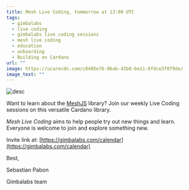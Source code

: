 ```yaml
---
title: Mesh Live Coding, tommorrow at 13:00 UTC
tags:
  - gimbalabs
  - live coding
  - gimbalabs live coding sessions
  - mesh live coding
  - education
  - onboarding
  - Building on Cardano
url: ""
image: https://ucarecdn.com/c8405e76-06ab-43b0-be11-8fdce3f079de/
image_text: ""
---
```


![desc](https://cspot-be.s3.eu-north-1.amazonaws.com/1712013845426_image_Mesh%20Live%20Coding.png)

Want to learn about the [MeshJS](https://meshjs.dev/) library? Join our weekly Live Coding sessions on this versatile Cardano library.

_Mesh Live Coding_ aims to help people try out new things and learn. Everyone is welcome to join and explore something new.

Invite link at: [https://gimbalabs.com/calendar](https://gimbalabs.com/calendar)

Best,

Sebastian Pabon

Gimbalabs team
